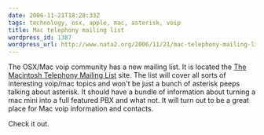 ```yaml
---
date: 2006-11-21T18:28:33Z
tags: technology, osx, apple, mac, asterisk, voip
title: Mac telephony mailing list
wordpress_id: 1387
wordpress_url: http://www.nata2.org/2006/11/21/mac-telephony-mailing-list/
---
```


<p>The OSX/Mac voip community has a new mailing list. It is located the <a href="http://lists.mactelephony.net/mailman/listinfo/mac-telephony-list">The Macintosh Telephony Mailing List</a> site. The list will cover all sorts of interesting voip/mac topics and won't be just a bunch of asterisk peeps talking about asterisk. It should have a bundle of information about turning a mac mini into a full featured PBX and what not. It will turn out to be a great place for Mac voip information and contacts.</p>
<p>Check it out.
</p>
